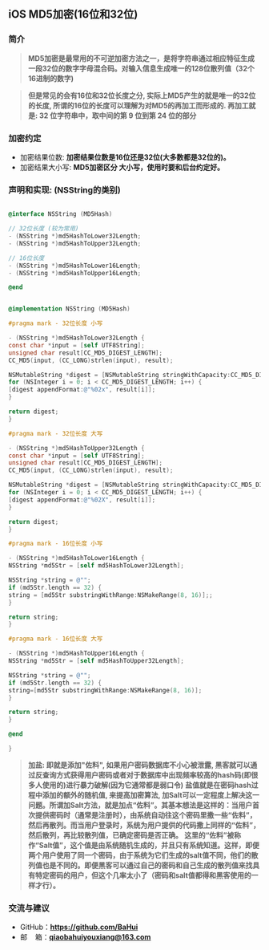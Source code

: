 ## iOS MD5加密(16位和32位)

### 简介
>  **MD5加密是最常用的不可逆加密方法之一，是将字符串通过相应特征生成一段32位的数字字母混合码。对输入信息生成唯一的128位散列值（32个16进制的数字)**   

>  **但是常见的会有16位和32位长度之分, 实际上MD5产生的就是唯一的32位的长度, 所谓的16位的长度可以理解为对MD5的再加工而形成的. 再加工就是: 32 位字符串中，取中间的第 9 位到第 24 位的部分**

### 加密约定
- 加密结果位数:   **加密结果位数是16位还是32位(大多数都是32位的)。**
- 加密结果大小写:   **MD5加密区分 大小写，使用时要和后台约定好。**

### 声明和实现: (NSString的类别)
```objectivec

@interface NSString (MD5Hash)

// 32位长度 (较为常用)
- (NSString *)md5HashToLower32Length;
- (NSString *)md5HashToUpper32Length;

// 16位长度
- (NSString *)md5HashToLower16Length;
- (NSString *)md5HashToUpper16Length;

@end

```

```objectivec

@implementation NSString (MD5Hash)

#pragma mark - 32位长度 小写

- (NSString *)md5HashToLower32Length {
const char *input = [self UTF8String];
unsigned char result[CC_MD5_DIGEST_LENGTH];
CC_MD5(input, (CC_LONG)strlen(input), result);

NSMutableString *digest = [NSMutableString stringWithCapacity:CC_MD5_DIGEST_LENGTH * 2];
for (NSInteger i = 0; i < CC_MD5_DIGEST_LENGTH; i++) {
[digest appendFormat:@"%02x", result[i]];
}

return digest;
}

#pragma mark - 32位长度 大写

- (NSString *)md5HashToUpper32Length {
const char *input = [self UTF8String];
unsigned char result[CC_MD5_DIGEST_LENGTH];
CC_MD5(input, (CC_LONG)strlen(input), result);

NSMutableString *digest = [NSMutableString stringWithCapacity:CC_MD5_DIGEST_LENGTH * 2];
for (NSInteger i = 0; i < CC_MD5_DIGEST_LENGTH; i++) {
[digest appendFormat:@"%02X", result[i]];
}

return digest;
}

#pragma mark - 16位长度 小写

- (NSString *)md5HashToLower16Length {
NSString *md5Str = [self md5HashToLower32Length];

NSString *string = @"";
if (md5Str.length == 32) {
string = [md5Str substringWithRange:NSMakeRange(8, 16)];;
}

return string;
}

#pragma mark - 16位长度 大写

- (NSString *)md5HashToUpper16Length {
NSString *md5Str = [self md5HashToUpper32Length];

NSString *string = @"";
if (md5Str.length == 32) {
string=[md5Str substringWithRange:NSMakeRange(8, 16)];
}

return string;
}

@end

}
```
>   **加盐: 即就是添加"佐料", 如果用户密码数据库不小心被泄露, 黑客就可以通过反查询方式获得用户密码或者对于数据库中出现频率较高的hash码(即很多人使用的)进行暴力破解(因为它通常都是弱口令)**
>   **盐值就是在密码hash过程中添加的额外的随机值, 来提高加密算法, 加Salt可以一定程度上解决这一问题。所谓加Salt方法，就是加点“佐料”。其基本想法是这样的：当用户首次提供密码时（通常是注册时），由系统自动往这个密码里撒一些“佐料”，然后再散列。而当用户登录时，系统为用户提供的代码撒上同样的“佐料”，然后散列，再比较散列值，已确定密码是否正确。**
>  **这里的“佐料”被称作“Salt值”，这个值是由系统随机生成的，并且只有系统知道。这样，即便两个用户使用了同一个密码，由于系统为它们生成的salt值不同，他们的散列值也是不同的。即便黑客可以通过自己的密码和自己生成的散列值来找具有特定密码的用户，但这个几率太小了（密码和salt值都得和黑客使用的一样才行）。**

### 交流与建议
- GitHub：**<https://github.com/BaHui>**
- 邮&nbsp;&nbsp;&nbsp; 箱：**<qiaobahuiyouxiang@163.com>**
